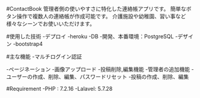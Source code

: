 #ContactBook
管理者側の使いやすさに特化した連絡帳アプリです。
簡単なボタン操作で複数人の連絡帳が作成可能です。
介護施設や幼稚園、習い事など様々なシーンでお使いいただけます。

#使用した技術
-デプロイ
 -heroku
-DB
 -開発、本番環境：PostgreSQL
-デザイン
 -bootstrap4

#主な機能
-マルチログイン認証

-ページネーション
-画像アップロード
-投稿削除,編集機能
-管理者の追加機能
-ユーザーの作成、削除、編集、パスワードリセット
-投稿の作成、削除、編集

#Requirement
-PHP : 7.2.16
-Lalavel: 5.7.28
